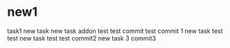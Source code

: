 # new1
task1
new task
new task
addon
test
test commit
test commit 1
new task
test test
new task
test test
commit2
new task 3
commit3

